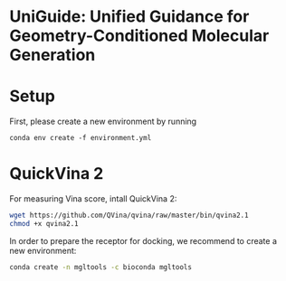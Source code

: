 # UniGuide: Unified Guidance for Geometry-Conditioned Molecular Generation

# Setup
First, please create a new environment by running 
```
conda env create -f environment.yml
```

# QuickVina 2
For measuring Vina score, intall QuickVina 2:
```bash
wget https://github.com/QVina/qvina/raw/master/bin/qvina2.1
chmod +x qvina2.1 
```

In order to prepare the receptor for docking, we recommend to create a new environment:
```bash
conda create -n mgltools -c bioconda mgltools
```


